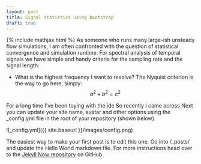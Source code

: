 ```yaml
---
layout: post
title: Signal statistics using bootstrap
draft: true
---
```

{% include mathjax.html %}
As someone who runs many large-ish unsteady flow simulations, I am often confronted with the question of statistical convergence and simulation runtime. For spectral analysis of temporal signals we have simple and handy criteria for the sampling rate and the signal length:
* What is the highest frequency I want to resolve? The Nyquist criterion is the way to go here, simply:
$$a^2 + b^2 = c^2$$


For a long time I've been toying with the ide
So recently I came across 
Next you can update your site name, avatar and other options using the _config.yml file in the root of your repository (shown below).

![_config.yml]({{ site.baseurl }}/images/config.png)

The easiest way to make your first post is to edit this one. Go into /_posts/ and update the Hello World markdown file. For more instructions head over to the [Jekyll Now repository](https://github.com/barryclark/jekyll-now) on GitHub.
